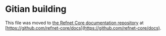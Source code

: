 Gitian building
================

This file was moved to [the Refnet Core documentation repository](https://github.com/refnet-core/docs/blob/master/gitian-building.md) at [https://github.com/refnet-core/docs](https://github.com/refnet-core/docs).
